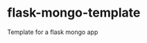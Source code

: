 # flask-mongo-template
Template for a flask mongo app
<!-- Just adding a random comment --><!-- Just adding a random comment --><!-- Just adding a random comment --><!-- Just adding a random comment --><!-- Just adding another harmless comment -->
